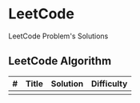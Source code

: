 # LeetCode

LeetCode Problem's Solutions

## LeetCode Algorithm

| # | Title | Solution | Difficulty |
| --- | ----- | -------- | ---------- |
|||||

